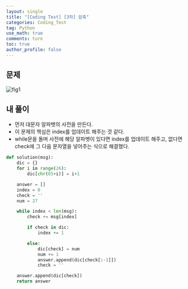 ```yaml
---
layout: single
title: "[Coding Test] [3차] 압축"
categories: Coding_Test
tag: Python
use_math: true
comments: ture
toc: true
author_profile: false
---
```


## 문제 
![fig1]({{site.url}}/images/2023-08-04-압축/문제설명.png)


## 내 풀이
* 먼저 대문자 알파벳의 사전을 만든다.
* 이 문제의 핵심은 index를 업데이트 해주는 것 같다.
* while문을 돌며 사전에 해당 알파벳이 있다면 index를 업데이트 해주고, 없다면 check에 그 다음 문자열을 넣어주는 식으로 해결했다.

```python
def solution(msg):
    dic = {}
    for i in range(26):
        dic[chr(65+i)] = i+1

    answer = []
    index = 0
    check = ''
    num = 27

    while index < len(msg):
        check += msg[index]

        if check in dic:
            index += 1

        else:
            dic[check] = num
            num += 1
            answer.append(dic[check[:-1]])
            check = ''

    answer.append(dic[check])
    return answer
```

